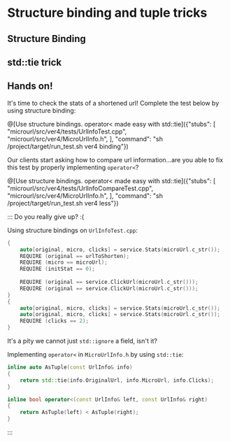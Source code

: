 # Structure binding and tuple tricks

## Structure Binding

## std::tie trick

## Hands on!

It's time to check the stats of a shortened url! Complete the test below by using structure binding:

@[Use structure bindings. operator< made easy with std::tie]({"stubs": [
	 "microurl/src/ver4/tests/UrlInfoTest.cpp",
	 "microurl/src/ver4/MicroUrlInfo.h",
	],
	"command": "sh /project/target/run_test.sh ver4 binding"})

Our clients start asking how to compare url information...are you able to fix this test by properly implementing `operator<`?

@[Use structure bindings. operator< made easy with std::tie]({"stubs": [
	"microurl/src/ver4/tests/UrlInfoCompareTest.cpp",
	"microurl/src/ver4/MicroUrlInfo.h",
	],
	"command": "sh /project/target/run_test.sh ver4 less"})
	
::: Do you really give up? :(

Using structure bindings on `UrlInfoTest.cpp`:

```cpp
{
	auto[original, micro, clicks] = service.Stats(microUrl.c_str());
	REQUIRE (original == urlToShorten);
	REQUIRE (micro == microUrl);
	REQUIRE (initStat == 0);
		
	REQUIRE (original == service.ClickUrl(microUrl.c_str()));
	REQUIRE (original == service.ClickUrl(microUrl.c_str()));
}
{
	auto[original, micro, clicks] = service.Stats(microUrl.c_str());
	auto[original, micro, clicks] = service.Stats(microUrl.c_str());
	REQUIRE (clicks == 2);
}
```

It's a pity we cannot just `std::ignore` a field, isn't it?

Implementing `operator<` in `MicroUrlInfo.h` by using `std::tie`:

```cpp
inline auto AsTuple(const UrlInfo& info)
{
	return std::tie(info.OriginalUrl, info.MicroUrl, info.Clicks);
}

inline bool operator<(const UrlInfo& left, const UrlInfo& right)
{
	return AsTuple(left) < AsTuple(right);
}
```
:::